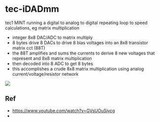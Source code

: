 # tec-iDADmm
tec1 MINT running a digital to analog to digital repeating loop to speed calculations, eg matrix multiplication

- integer 8x8 DAC/ADC to matrix multiply 
- 8 bytes drive 8 DACs to drive 8 bias voltages into an 8x8 transistor matrix cct (88T)
- the 88T amplifies and sums the currents to derive 8 new voltages that represent and 8x8 matrix multiplication 
- then decoded into 8 ADC to get 8 bytes 
- this accomplishes a crude 8x8 matrix multiplication using analog current/voltage/resistor network

![](https://github.com/SteveJustin1963/tec-iDADmm/blob/main/pics/1.png)

## Ref
- https://www.youtube.com/watch?v=GVsUOuSjvcg
- 
